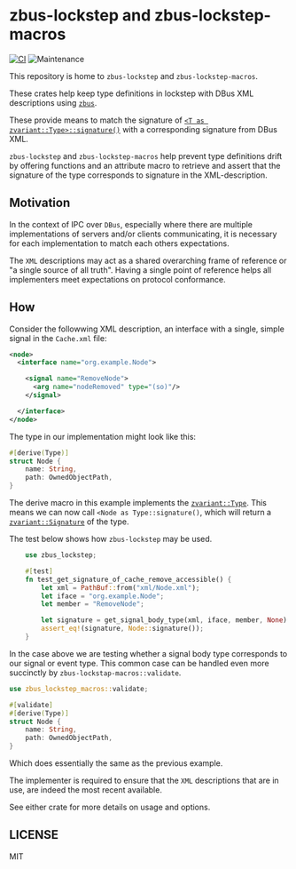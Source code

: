 # zbus-lockstep and zbus-lockstep-macros

[![CI](https://github.com/luukvanderduim/zbus-lockstep/actions/workflows/rust.yml/badge.svg)](https://github.com/luukvanderduim/zbus-lockstep/actions/workflows/rust.yml)
![Maintenance](https://img.shields.io/badge/maintenance-actively--developed-brightgreen.svg)

This repository is home to `zbus-lockstep` and `zbus-lockstep-macros`.

These crates help keep type definitions in lockstep with DBus XML descriptions using [`zbus`](<https://github.com/dbus2/zbus>).

These provide means to match the signature of [`<T as zvariant::Type>::signature()`](https://docs.rs/zvariant/latest/zvariant/trait.Type.html#tymethod.signature) with a corresponding signature from DBus XML.

`zbus-lockstep` and `zbus-lockstep-macros` help prevent type definitions drift by offering functions and an attribute macro to retrieve and assert that the signature of the type corresponds to signature in the XML-description.

## Motivation

In the context of IPC over `DBus`, especially where there are multiple implementations of servers and/or clients communicating, it is necessary for each implementation to match each others expectations.

The `XML` descriptions may act as a shared overarching frame of reference or "a single source of all truth".
Having a single point of reference helps all implementers meet expectations on protocol conformance.

## How

Consider the followwing XML description,
an interface with a single, simple signal in the `Cache.xml` file:

```XML
<node>
  <interface name="org.example.Node">

    <signal name="RemoveNode">
      <arg name="nodeRemoved" type="(so)"/>
    </signal>

  </interface>
</node>
```

The type in our implementation might look like this:

```rust
#[derive(Type)]
struct Node {
    name: String,
    path: OwnedObjectPath,
}
```

The derive macro in this example implements the [`zvariant::Type`](https://docs.rs/zvariant/latest/zvariant/trait.Type.html).
This means we can now call `<Node as Type::signature()`, which will return a [`zvariant::Signature`](https://docs.rs/zvariant/latest/zvariant/struct.Signature.html) of the type.

The test below shows how `zbus-lockstep` may be used.

```rust
    use zbus_lockstep;

    #[test]
    fn test_get_signature_of_cache_remove_accessible() {
        let xml = PathBuf::from("xml/Node.xml");
        let iface = "org.example.Node";
        let member = "RemoveNode";

        let signature = get_signal_body_type(xml, iface, member, None).unwrap();
        assert_eq!(signature, Node::signature());
    }
```

In the case above we are testing whether a signal body type corresponds to our signal or event type.
This common case can be handled even more succinctly by `zbus-lockstap-macros::validate`.

```rust
use zbus_lockstep_macros::validate;

#[validate]
#[derive(Type)]
struct Node {
    name: String,
    path: OwnedObjectPath,
}
```

Which does essentially the same as the previous example.

The implementer is required to ensure that the `XML` descriptions that are in use,
are indeed the most recent available.

See either crate for more details on usage and options.

## LICENSE

MIT
